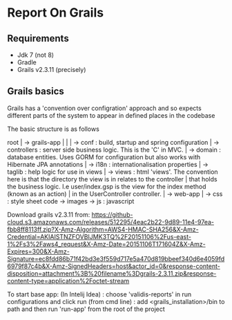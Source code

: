 Report On Grails
================

Requirements
------------

* Jdk 7 (not 8)
* Gradle
* Grails v2.3.11 (precisely)

Grails basics
-----------------
Grails has a 'convention over configration' approach and so expects different parts of the system to appear in defined
places in the codebase

The basic structure is as follows

root
|
 -> grails-app
|       |
|        -> conf : build, startup and spring configuration
|        -> controllers : server side business logic. This is the 'C' in MVC.
|        -> domain : database entities. Uses GORM for configuration but also works with Hibernate JPA annotations
|        -> i18n : internationalisation properties
|        -> taglib : help logic for use in views
|        -> views : html 'views'. The convention here is that the directory the view is in relates to the controller
|                   that holds the business logic. I.e user/index.gsp is the view for the index method (known as an action)
|                   in the UserController controller.
|
 -> web-app
      |
       -> css : style sheet code
       -> images
       -> js : javascript



Download grails v2.3.11 from:
   https://github-cloud.s3.amazonaws.com/releases/512295/4eac2b22-9d89-11e4-97ea-fbb8ff8113ff.zip?X-Amz-Algorithm=AWS4-HMAC-SHA256&X-Amz-Credential=AKIAISTNZFOVBIJMK3TQ%2F20151106%2Fus-east-1%2Fs3%2Faws4_request&X-Amz-Date=20151106T171604Z&X-Amz-Expires=300&X-Amz-Signature=ec8fdd86b71f42bd3e3f559d717e5a470d819bbeef340d6e4059fd6979f87c4b&X-Amz-SignedHeaders=host&actor_id=0&response-content-disposition=attachment%3B%20filename%3Dgrails-2.3.11.zip&response-content-type=application%2Foctet-stream

To start base app:
  (In Intelij Idea) : choose 'validis-reports' in run configurations and click run
  (from cmd line) : add <grails_installation>/bin to path and then run 'run-app' from the root of the project
